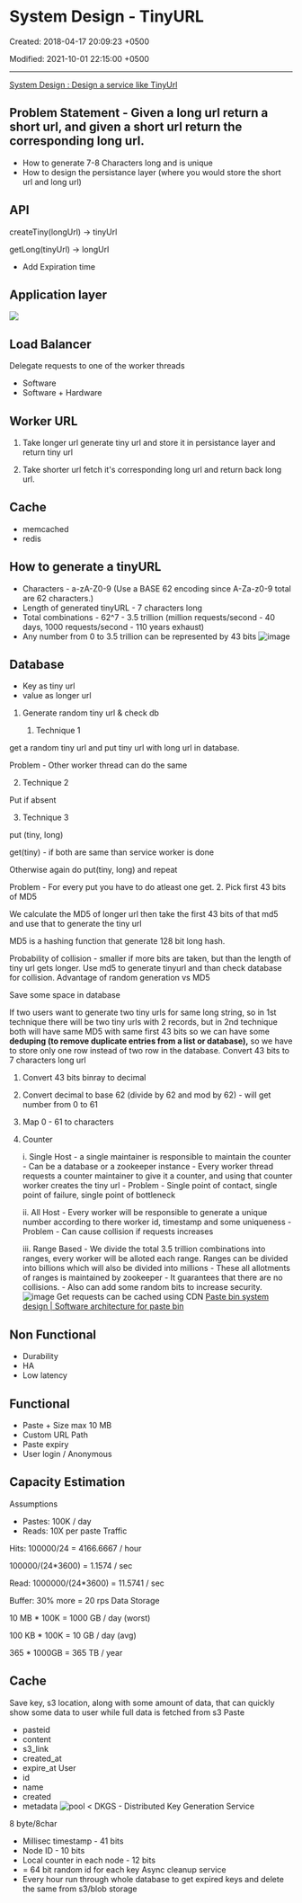 # System Design - TinyURL

Created: 2018-04-17 20:09:23 +0500

Modified: 2021-10-01 22:15:00 +0500

---

[System Design : Design a service like TinyUrl](https://www.youtube.com/watch?v=fMZMm_0ZhK4)
## Problem Statement - Given a long url return a short url, and given a short url return the corresponding long url.
-   How to generate 7-8 Characters long and is unique
-   How to design the persistance layer (where you would store the short url and long url)
## API

createTiny(longUrl) -> tinyUrl

getLong(tinyUrl) -> longUrl
-   Add Expiration time
## Application layer

![](media/System-Design---TinyURL-image1.png)
## Load Balancer

Delegate requests to one of the worker threads
-   Software
-   Software + Hardware
## Worker URL

1.  Take longer url generate tiny url and store it in persistance layer and return tiny url

2.  Take shorter url fetch it's corresponding long url and return back long url.
## Cache
-   memcached
-   redis
## How to generate a tinyURL
-   Characters - a-zA-Z0-9 (Use a BASE 62 encoding since A-Za-z0-9 total are 62 characters.)
-   Length of generated tinyURL - 7 characters long
-   Total combinations - 62^7 - 3.5 trillion (million requests/second - 40 days, 1000 requests/second - 110 years exhaust)
-   Any number from 0 to 3.5 trillion can be represented by 43 bits
![image](media/System-Design---TinyURL-image2.png)
## Database
-   Key as tiny url
-   value as longer url
1.  Generate random tiny url & check db

    1.  Technique 1

get a random tiny url and put tiny url with long url in database.

Problem - Other worker thread can do the same

2.  Technique 2

Put if absent

3.  Technique 3

put (tiny, long)

get(tiny) - if both are same than service worker is done

Otherwise again do put(tiny, long) and repeat

Problem - For every put you have to do atleast one get.
2.  Pick first 43 bits of MD5

We calculate the MD5 of longer url then take the first 43 bits of that md5 and use that to generate the tiny url

MD5 is a hashing function that generate 128 bit long hash.

Probability of collision - smaller if more bits are taken, but than the length of tiny url gets longer.
Use md5 to generate tinyurl and than check database for collision.
Advantage of random generation vs MD5

Save some space in database

If two users want to generate two tiny urls for same long string, so in 1st technique there will be two tiny urls with 2 records, but in 2nd technique both will have same MD5 with same first 43 bits so we can have some **deduping (to remove duplicate entries from a list or database),** so we have to store only one row instead of two row in the database.
Convert 43 bits to 7 characters long url

1.  Convert 43 bits binray to decimal

2.  Convert decimal to base 62 (divide by 62 and mod by 62) - will get number from 0 to 61

3.  Map 0 - 61 to characters
3.  Counter

    i.  Single Host
        -   a single maintainer is responsible to maintain the counter
        -   Can be a database or a zookeeper instance
        -   Every worker thread requests a counter maintainer to give it a counter, and using that counter worker creates the tiny url
        -   Problem - Single point of contact, single point of failure, single point of bottleneck

    ii. All Host
        -   Every worker will be responsible to generate a unique number according to there worker id, timestamp and some uniqueness
        -   Problem - Can cause collision if requests increases

    iii. Range Based
         -   We divide the total 3.5 trillion combinations into ranges, every worker will be alloted each range. Ranges can be divided into billions which will also be divided into millions
         -   These all allotments of ranges is maintained by zookeeper
         -   It guarantees that there are no collisions.
         -   Also can add some random bits to increase security.
![image](media/System-Design---TinyURL-image3.png)
Get requests can be cached using CDN
[Paste bin system design | Software architecture for paste bin](https://www.youtube.com/watch?v=josjRSBqEBI)

## Non Functional
-   Durability
-   HA
-   Low latency
## Functional
-   Paste + Size max 10 MB
-   Custom URL Path
-   Paste expiry
-   User login / Anonymous
## Capacity Estimation

Assumptions
-   Pastes: 100K / day
-   Reads: 10X per paste
Traffic

Hits: 100000/24 = 4166.6667 / hour

100000/(24*3600) = 1.1574 / sec

Read: 1000000/(24*3600) = 11.5741 / sec

Buffer: 30% more = 20 rps
Data Storage

10 MB * 100K = 1000 GB / day (worst)

100 KB * 100K = 10 GB / day (avg)

365 * 1000GB = 365 TB / year
## Cache

Save key, s3 location, along with some amount of data, that can quickly show some data to user while full data is fetched from s3
Paste
-   pasteid
-   content
-   s3_link
-   created_at
-   expire_at
User
-   id
-   name
-   created
-   metadata
![pool < ](media/System-Design---TinyURL-image4.png)
DKGS - Distributed Key Generation Service

8 byte/8char
-   Millisec timestamp - 41 bits
-   Node ID - 10 bits
-   Local counter in each node - 12 bits
-   = 64 bit random id for each key
Async cleanup service
-   Every hour run through whole database to get expired keys and delete the same from s3/blob storage
